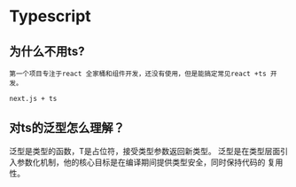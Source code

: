 # Typescript 

## 为什么不用ts?
    第一个项目专注于react 全家桶和组件开发，还没有使用，但是能搞定常见react +ts 开发。

    next.js + ts 

## 对ts的泛型怎么理解？

泛型是类型的函数，T是占位符，接受类型参数返回新类型。
泛型是在类型层面引入参数化机制，他的核心目标是在编译期间提供类型安全，同时保持代码的
复用性。
